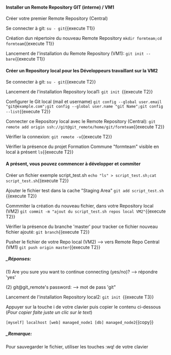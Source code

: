 #### Installer un Remote Repository GIT (interne)  / VM1

Créer votre premier Remote Repository (Central)

 Se connecter à git:
   `su - git`{{execute T1}}

 Création dun répertoire du nouveau Remote Repository
`mkdir formteam;cd formteam`{{execute T1}}

 Lancement de l'installation du Remote Repository (VM1):
  `git init --bare`{{execute T1}}

#### Créer un Repository local pour les Développeurs travaillant sur la VM2
 Se connecter à git:
 `su - git`{{execute T2}}
   
 Lancement de l'installation Repository local1:
 `git init `{{execute T2}}
 
 Configurer le Git local (mail et username)
 `git config --global user.email "git@example.com";git config --global user.name "git Name";git config --list`{{execute T2}}   
 
  
 Connecter ce Repository local avec le Remote Repository (Central):
 `git remote add origin ssh://git@git_remote/home/git/formteam`{{execute T2}}

 Vérifier la connexion:
 `git remote -v`{{execute T2}}
 
 Vérifier la présence du projet Formation Commune "formteam" visible en local à présent
  `ls`{{execute T2}}
  

#### A présent, vous pouvez commencer à développer et commiter 
 Créer un fichier exemple script_test.sh
 `echo "ls" > script_test.sh;cat script_test.sh`{{execute T2}}
 
 Ajouter le fichier test dans la cache "Staging Area"
 `git add script_test.sh `{{execute T2}}
 
 Commmiter la création du nouveau fichier, dans votre Repository local (VM2)
 `git commit -m "ajout du script_test.sh repos local VM2"`{{execute T2}}
   
 Vérifier la présence du branche 'master' pour tracker ce fichier nouveau fichier ajouté:
 `git branch`{{execute T2}}
 
 Pusher le fichier de votre Repo local (VM2) --> vers Remote Repo Central (VM1)
 `git push origin master`{{execute T2}}
 
##### _Réponses:
(1) Are you sure you want to continue connecting (yes/no)? --> répondre 'yes'
 
(2) git@git_remote's password: --> mot de pass 'git"
 
 
 Lancement de l'installation Repository local2:
 `git init `{{execute T3}}

Appuyer sur la touche i de votre clavier puis copier le contenu ci-dessous (_Pour copier faite juste un clic sur le text_)

`
[myself]
localhost
[web]
managed_node1
[db]
managed_node2
`{{copy}}


##### _Remarque:

Pour sauvegarder le fichier, utiliser les touches :wq! de votre clavier
